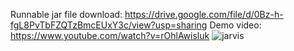 Runnable jar file download: https://drive.google.com/file/d/0Bz-h-fgL8PvTbFZQTzBmcEUxY3c/view?usp=sharing
Demo video: https://www.youtube.com/watch?v=rOhlAwisluk
![jarvis](https://cloud.githubusercontent.com/assets/25046999/25407209/8ace2574-29d7-11e7-9060-7fe503ed99aa.png)
